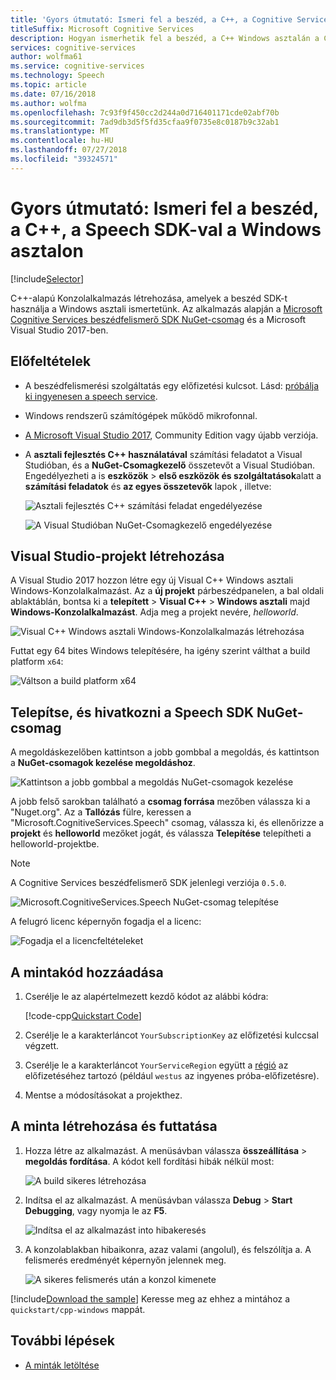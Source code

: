 ```yaml
---
title: 'Gyors útmutató: Ismeri fel a beszéd, a C++, a Cognitive Services beszédfelismerő SDK használatával a Windows asztalon'
titleSuffix: Microsoft Cognitive Services
description: Hogyan ismerhetik fel a beszéd, a C++ Windows asztalán a Cognitive Services beszédfelismerő SDK használatával
services: cognitive-services
author: wolfma61
ms.service: cognitive-services
ms.technology: Speech
ms.topic: article
ms.date: 07/16/2018
ms.author: wolfma
ms.openlocfilehash: 7c93f9f450cc2d244a0d716401171cde02abf70b
ms.sourcegitcommit: 7ad9db3d5f5fd35cfaa9f0735e8c0187b9c32ab1
ms.translationtype: MT
ms.contentlocale: hu-HU
ms.lasthandoff: 07/27/2018
ms.locfileid: "39324571"
---
```

# <a name="quickstart-recognize-speech-in-c-on-windows-desktop-using-the-speech-sdk"></a>Gyors útmutató: Ismeri fel a beszéd, a C++, a Speech SDK-val a Windows asztalon

[!include[Selector](../../../includes/cognitive-services-speech-service-quickstart-selector.md)]

C++-alapú Konzolalkalmazás létrehozása, amelyek a beszéd SDK-t használja a Windows asztali ismertetünk.
Az alkalmazás alapján a [Microsoft Cognitive Services beszédfelismerő SDK NuGet-csomag](https://aka.ms/csspeech/nuget) és a Microsoft Visual Studio 2017-ben.

## <a name="prerequisites"></a>Előfeltételek

* A beszédfelismerési szolgáltatás egy előfizetési kulcsot. Lásd: [próbálja ki ingyenesen a speech service](get-started.md).
* Windows rendszerű számítógépek működő mikrofonnal.
* [A Microsoft Visual Studio 2017](https://www.visualstudio.com/), Community Edition vagy újabb verziója.
* A **asztali fejlesztés C++ használatával** számítási feladatot a Visual Studióban, és a **NuGet-Csomagkezelő** összetevőt a Visual Studióban.
  Engedélyezheti a is **eszközök** \> **első eszközök és szolgáltatások**alatt a **számítási feladatok** és **az egyes összetevők** lapok , illetve:

  ![Asztali fejlesztés C++ számítási feladat engedélyezése](media/sdk/vs-enable-cpp-workload.png)

  ![A Visual Studióban NuGet-Csomagkezelő engedélyezése ](media/sdk/vs-enable-nuget-package-manager.png)

## <a name="create-a-visual-studio-project"></a>Visual Studio-projekt létrehozása

A Visual Studio 2017 hozzon létre egy új Visual C++ Windows asztali Windows-Konzolalkalmazást. Az a **új projekt** párbeszédpanelen, a bal oldali ablaktáblán, bontsa ki a **telepített** \> **Visual C++** \> **Windows asztali** majd **Windows-Konzolalkalmazást**. Adja meg a projekt nevére, *helloworld*.

![Visual C++ Windows asztali Windows-Konzolalkalmazás létrehozása](media/sdk/qs-cpp-windows-01-new-console-app.png)

Futtat egy 64 bites Windows telepítésére, ha igény szerint válthat a build platform `x64`:

![Váltson a build platform x64](media/sdk/qs-cpp-windows-02-switch-to-x64.png)

## <a name="install-and-reference-the-speech-sdk-nuget-package"></a>Telepítse, és hivatkozni a Speech SDK NuGet-csomag

A megoldáskezelőben kattintson a jobb gombbal a megoldás, és kattintson a **NuGet-csomagok kezelése megoldáshoz**.

![Kattintson a jobb gombbal a megoldás NuGet-csomagok kezelése](media/sdk/qs-cpp-windows-03-manage-nuget-packages.png)

A jobb felső sarokban található a **csomag forrása** mezőben válassza ki a "Nuget.org".
Az a **Tallózás** fülre, keressen a "Microsoft.CognitiveServices.Speech" csomag, válassza ki, és ellenőrizze a **projekt** és **helloworld** mezőket jogát, és válassza **Telepítése** telepítheti a helloworld-projektbe.

> [!NOTE]
> A Cognitive Services beszédfelismerő SDK jelenlegi verziója `0.5.0`.

![Microsoft.CognitiveServices.Speech NuGet-csomag telepítése](media/sdk/qs-cpp-windows-04-nuget-install-0.5.0.png)

A felugró licenc képernyőn fogadja el a licenc:

![Fogadja el a licencfeltételeket](media/sdk/qs-cpp-windows-05-nuget-license.png)

## <a name="add-the-sample-code"></a>A mintakód hozzáadása

1. Cserélje le az alapértelmezett kezdő kódot az alábbi kódra:

   [!code-cpp[Quickstart Code](~/samples-cognitive-services-speech-sdk/quickstart/cpp-windows/helloworld/helloworld.cpp#code)]

1. Cserélje le a karakterláncot `YourSubscriptionKey` az előfizetési kulccsal végzett.

1. Cserélje le a karakterláncot `YourServiceRegion` együtt a [régió](regions.md) az előfizetéséhez tartozó (például `westus` az ingyenes próba-előfizetésre).

1. Mentse a módosításokat a projekthez.

## <a name="build-and-run-the-sample"></a>A minta létrehozása és futtatása

1. Hozza létre az alkalmazást. A menüsávban válassza **összeállítása** > **megoldás fordítása**. A kódot kell fordítási hibák nélkül most:

   ![A build sikeres létrehozása](media/sdk/qs-cpp-windows-06-build.png)

1. Indítsa el az alkalmazást. A menüsávban válassza **Debug** > **Start Debugging**, vagy nyomja le az **F5**.

   ![Indítsa el az alkalmazást into hibakeresés](media/sdk/qs-cpp-windows-07-start-debugging.png)

1. A konzolablakban hibaikonra, azaz valami (angolul), és felszólítja a.
   A felismerés eredményét képernyőn jelennek meg.

   ![A sikeres felismerés után a konzol kimenete](media/sdk/qs-cpp-windows-08-console-output-release.png)

[!include[Download the sample](../../../includes/cognitive-services-speech-service-speech-sdk-sample-download-h2.md)]
Keresse meg az ehhez a mintához a `quickstart/cpp-windows` mappát.

## <a name="next-steps"></a>További lépések

* [A minták letöltése](speech-sdk.md#get-the-samples)
